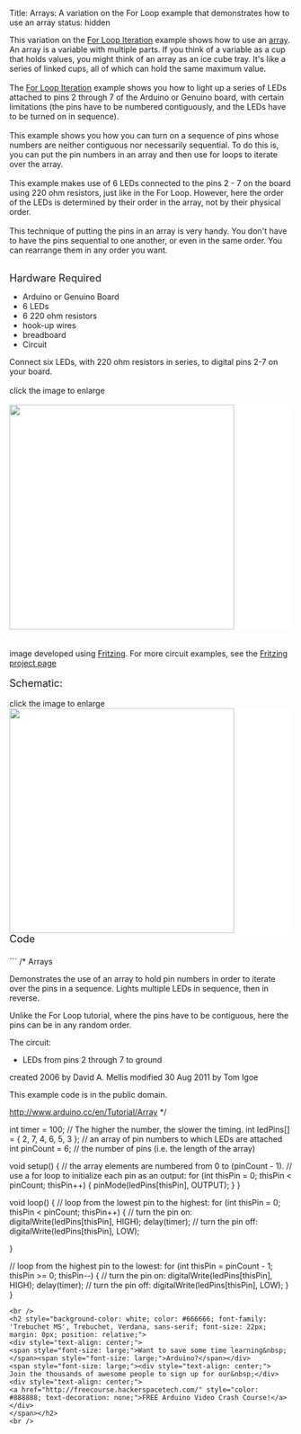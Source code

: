 Title: Arrays: A variation on the For Loop example that demonstrates how to use an array
status: hidden

This variation on the <a href="https://www.arduino.cc/en/Tutorial/ForLoopIteration">For Loop Iteration</a> example shows how to use an <a href="https://www.arduino.cc/en/Reference/Array">array</a>. An array is a variable with multiple parts. If you think of a variable as a cup that holds values, you might think of an array as an ice cube tray. It's like a series of linked cups, all of which can hold the same maximum value.<br />
<br />
The <a href="https://www.arduino.cc/en/Tutorial/ForLoopIteration">For Loop Iteration</a> example shows you how to light up a series of LEDs attached to pins 2 through 7 of the Arduino or Genuino board, with certain limitations (the pins have to be numbered contiguously, and the LEDs have to be turned on in sequence).<br />
<br />
This example shows you how you can turn on a sequence of pins whose numbers are neither contiguous nor necessarily sequential. To do this is, you can put the pin numbers in an array and then use for loops to iterate over the array.<br />
<br />
This example makes use of 6 LEDs connected to the pins 2 - 7 on the board using 220 ohm resistors, just like in the For Loop. However, here the order of the LEDs is determined by their order in the array, not by their physical order.<br />
<br />
This technique of putting the pins in an array is very handy. You don't have to have the pins sequential to one another, or even in the same order. You can rearrange them in any order you want.<br />
<div>
<br />
<span style="font-size: large;">Hardware Required</span><br />
<ul>
<li>Arduino or Genuino Board</li>
<li>6 LEDs</li>
<li>6 220 ohm resistors</li>
<li>hook-up wires</li>
<li>breadboard</li>
<li>Circuit</li>
</ul>
Connect six LEDs, with 220 ohm resistors in series, to digital pins 2-7 on your board.<br />
<br />
click the image to enlarge</div>
<div>
<br />
<div class="circuit" style="box-sizing: border-box; direction: ltr; margin: 0px; padding: 0px;">
<div style="background-color: white; box-sizing: border-box; color: #4f4e4e; direction: ltr; font-family: 'TyponineSans Regular 18', 'Lucida Grande', Lucida, Verdana, sans-serif; font-size: 18px; line-height: 31.5px; margin: 0px; padding: 0px;">
<a class="urllink" href="https://www.arduino.cc/en/uploads/Tutorial/forLoop_bb.png" rel="nofollow" style="box-sizing: border-box; color: #00979c; line-height: inherit; text-decoration: none;"><img alt="" src="https://www.arduino.cc/en/uploads/Tutorial/forLoop_bb.png" style="border: none; box-sizing: border-box; display: inline-block; vertical-align: middle;" title="" width="400px" /></a></div>
<br />
<br />
image developed using <a href="http://www.fritzing.org/">Fritzing</a>. For more circuit examples, see the <a href="http://fritzing.org/projects/">Fritzing project page</a><br />
<br />
<span style="font-size: large;">Schematic:</span><br />
<br />
click the image to enlarge<br />
<div style="background-color: white; box-sizing: border-box; color: #4f4e4e; direction: ltr; font-family: 'TyponineSans Regular 18', 'Lucida Grande', Lucida, Verdana, sans-serif; font-size: 18px; line-height: 31.5px; margin: 0px; padding: 0px;">
<a class="urllink" href="https://www.arduino.cc/en/uploads/Tutorial/forLoop2_schem.png" rel="nofollow" style="box-sizing: border-box; color: #00979c; line-height: inherit; text-decoration: none;"><img alt="" src="https://www.arduino.cc/en/uploads/Tutorial/forLoop2_schem.png" style="border: none; box-sizing: border-box; display: inline-block; vertical-align: middle;" title="" width="400px" /></a></div>
</div>
<span style="font-size: large;">Code</span></div>
<div>
<span style="font-size: large;"><br /></span></div>
```
/*
  Arrays

 Demonstrates the use of  an array to hold pin numbers
 in order to iterate over the pins in a sequence.
 Lights multiple LEDs in sequence, then in reverse.

 Unlike the For Loop tutorial, where the pins have to be
 contiguous, here the pins can be in any random order.

 The circuit:
 * LEDs from pins 2 through 7 to ground

 created 2006
 by David A. Mellis
 modified 30 Aug 2011
 by Tom Igoe

This example code is in the public domain.

 http://www.arduino.cc/en/Tutorial/Array
 */

int timer = 100;           // The higher the number, the slower the timing.
int ledPins[] = {
  2, 7, 4, 6, 5, 3
};       // an array of pin numbers to which LEDs are attached
int pinCount = 6;           // the number of pins (i.e. the length of the array)

void setup() {
  // the array elements are numbered from 0 to (pinCount - 1).
  // use a for loop to initialize each pin as an output:
  for (int thisPin = 0; thisPin < pinCount; thisPin++) {
    pinMode(ledPins[thisPin], OUTPUT);
  }
}

void loop() {
  // loop from the lowest pin to the highest:
  for (int thisPin = 0; thisPin < pinCount; thisPin++) {
    // turn the pin on:
    digitalWrite(ledPins[thisPin], HIGH);
    delay(timer);
    // turn the pin off:
    digitalWrite(ledPins[thisPin], LOW);

  }

  // loop from the highest pin to the lowest:
  for (int thisPin = pinCount - 1; thisPin >= 0; thisPin--) {
    // turn the pin on:
    digitalWrite(ledPins[thisPin], HIGH);
    delay(timer);
    // turn the pin off:
    digitalWrite(ledPins[thisPin], LOW);
  }
}
```
<br />
<h2 style="background-color: white; color: #666666; font-family: 'Trebuchet MS', Trebuchet, Verdana, sans-serif; font-size: 22px; margin: 0px; position: relative;">
<div style="text-align: center;">
<span style="font-size: large;">Want to save some time learning&nbsp;</span><span style="font-size: large;">Arduino?</span></div>
<span style="font-size: large;"><div style="text-align: center;">
Join the thousands of awesome people to sign up for our&nbsp;</div>
<div style="text-align: center;">
<a href="http://freecourse.hackerspacetech.com/" style="color: #888888; text-decoration: none;">FREE Arduino Video Crash Course!</a></div>
</span></h2>
<br />